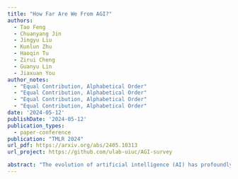 ```yaml
---
title: "How Far Are We From AGI?"
authors:
  - Tao Feng
  - Chuanyang Jin
  - Jingyu Liu
  - Kunlun Zhu
  - Haoqin Tu
  - Zirui Cheng
  - Guanyu Lin
  - Jiaxuan You
author_notes:
  - "Equal Contribution, Alphabetical Order"
  - "Equal Contribution, Alphabetical Order"
  - "Equal Contribution, Alphabetical Order"
  - "Equal Contribution, Alphabetical Order"
date: '2024-05-12'
publishDate: '2024-05-12'
publication_types:
  - paper-conference
publication: "TMLR 2024"
url_pdf: https://arxiv.org/abs/2405.10313
url_project: https://github.com/ulab-uiuc/AGI-survey

abstract: "The evolution of artificial intelligence (AI) has profoundly impacted human society, driving significant advancements in multiple sectors. Yet, the escalating demands on AI have highlighted the limitations of AI’s current offerings, catalyzing a movement towards Artificial General Intelligence (AGI). AGI, distinguished by its ability to execute diverse realworld tasks with efficiency and effectiveness comparable to human intelligence, reflects a paramount milestone in AI evolution. While existing works have summarized specific recent advancements of AI, they lack a comprehensive discussion of AGI’s definitions, goals, and developmental trajectories. Different from existing survey papers, this paper delves into the pivotal questions of our proximity to AGI and the strategies necessary for its realization through extensive surveys, discussions, and original perspectives. We start by articulating the requisite capability frameworks for AGI, integrating the internal, interface, and system dimensions. As the realization of AGI requires more advanced capabilities and adherence to stringent constraints, we further discuss necessary AGI alignment technologies to harmonize these factors. Notably, we emphasize the importance of approaching AGI responsibly by first defining the key levels of AGI progression, followed by the evaluation framework that situates the status-quo, and finally giving our roadmap of how to reach the pinnacle of AGI. Moreover, to give tangible insights into the ubiquitous impact of the integration of AI, we outline existing challenges and potential pathways toward AGI in multiple domains. In sum, serving as a pioneering exploration into the current state and future trajectory of AGI, this paper aims to foster a collective comprehension and catalyze broader public discussions among researchers and practitioners on AGI. "
---
```


